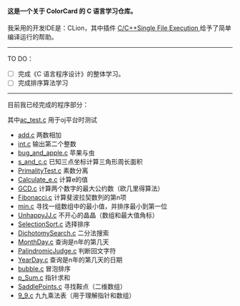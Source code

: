 
#### 这是一个关于 **ColorCard** 的 C 语言学习仓库。
我采用的开发IDE是：CLion，其中插件 [C/C+​+​ Single File Execution
](https://plugins.jetbrains.com/plugin/8352-c-c--single-file-execution)给予了简单编译运行的帮助。

------
TO DO：
- [ ] 完成《C 语言程序设计》的整体学习。
- [ ] 完成排序算法学习

------

目前我已经完成的程序部分：

 其中[ac_test.c](ac_test.c) 用于oj平台时测试

- [add.c](add.c) 两数相加
- [int.c](int.c) 输出第二个整数
- [bug_and_apple.c](bug_and_apple.c) 苹果与虫
- [s_and_c.c](s_and_c.c) 已知三点坐标计算三角形周长面积
- [PrimalityTest.c](PrimalityTest.c) 素数分离
- [Calculate_e.c](Calculate_e.c) 计算e的值
- [GCD.c](GCD.c) 计算两个数字的最大公约数（欧几里得算法）
- [Fibonacci.c](Fibonacci.c) 计算斐波拉契数列的第n项
- [min.c](min.c) 寻找一组数组中的最小值，并排序最小到第一位
- [UnhappyJJ.c](UnhappyJJ.c) 不开心的晶晶（数组和最大值角标）
- [SelectionSort.c](SelectionSort.c) 选择排序
- [DichotomySearch.c](DichotomySearch.c) 二分法搜索
- [MonthDay.c](MonthDay.c) 查询是n年的第几天
- [PalindromicJudge.c](PalindromicJudge.c) 判断回文字符
- [YearDay.c](YearDay.c) 查询是n年的第几天的日期
- [bubble.c](bubble.c) 冒泡排序
- [p_Sum.c](p_Sum.c) 指针求和
- [SaddlePoints.c](SaddlePoints.c) 寻找鞍点（二维数组）
- [9_9.c](9_9.c) 九九乘法表（用于理解指针和数组）

